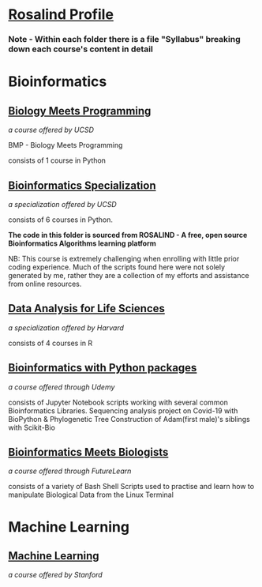 # [Rosalind Profile](http://rosalind.info/users/Rukhan4/)


### Note - Within each folder there is a file "Syllabus" breaking down each course's content in detail

# Bioinformatics

## [Biology Meets Programming](https://www.coursera.org/learn/bioinformatics)
_a course offered by UCSD_ 

BMP - Biology Meets Programming

consists of 1 course in Python

## [Bioinformatics Specialization](https://www.coursera.org/specializations/bioinformatics)
_a specialization offered by UCSD_ 

consists of 6 courses in Python. 

**The code in this folder is sourced from ROSALIND - A free, open source Bioinformatics Algorithms learning platform** 

NB: This course is extremely challenging when enrolling with little prior coding experience. Much of the scripts found here were not solely generated by me, rather 
they are a collection of my efforts and assistance from online resources.

## [Data Analysis for Life Sciences](https://www.edx.org/professional-certificate/harvardx-data-analysis-for-life-sciences?index=product&queryID=771038caca508483526c0c77cdef1866&position=1)
_a specialization offered by Harvard_

consists of 4 courses in R 

## [Bioinformatics with Python packages](https://www.udemy.com/course/bioinformatics-with-python/)
_a course offered through Udemy_

consists of Jupyter Notebook scripts working with several common Bioinformatics Libraries. Sequencing analysis project on Covid-19 with BioPython & Phylogenetic Tree Construction of Adam(first male)'s siblings with Scikit-Bio

## [Bioinformatics Meets Biologists](https://www.futurelearn.com/courses/linux-for-bioinformatics)
_a course offered through FutureLearn_

consists of a variety of Bash Shell Scripts used to practise and learn how to manipulate Biological Data from the Linux Terminal

# Machine Learning

## [Machine Learning](https://www.coursera.org/learn/machine-learning)
_a course offered by Stanford_

